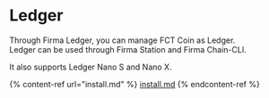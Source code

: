 # Ledger

Through Firma Ledger, you can manage FCT Coin as Ledger.\
Ledger can be used through Firma Station and Firma Chain-CLI.

It also supports Ledger Nano S and Nano X.

{% content-ref url="install.md" %}
[install.md](install.md)
{% endcontent-ref %}
